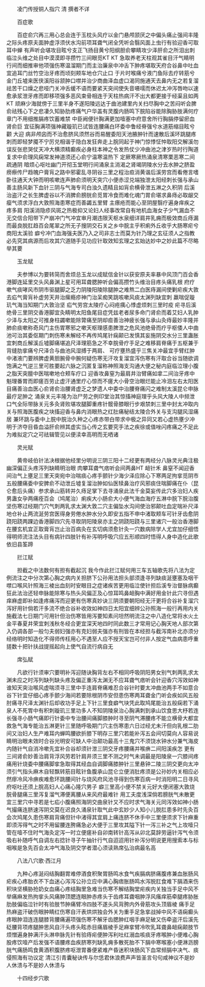 <!-- { "loadSidebar": true } -->


　　凌门传授铜人指穴 清 撰者不详

　　百症歌

　　百症俞穴再三用心总会连于玉枕头风疗以金门悬颅颔厌之中偏头痛止强间丰隆之际头疼原夫面肿虚浮须伏水沟前项耳聋气闭全凭听会翳风面上虫行有验迎香可取耳中蝉 有声听会堪攻目眩兮支正飞扬目黄兮阳纲胆俞攀睛攻少泽肝俞之所泪出刺临泣头维之处目中漠漠即寻攒竹三间眼觅KT KT 急取养老天柱观其雀目汗气睛明行间而细推审他项强伤寒温溜期门而主治廉泉中冲舌下肿疼堪取天府合谷鼻中吐血宜追耳门丝竹空治牙疼而顷刻颊车地仓穴止口 于片时喉痛兮液门鱼际去疗转筋兮金门丘墟来医侠溪阳谷颔肿口噤并治少商曲泽血虚口渴同施通天去鼻内无之若复溜祛苦干口燥之悲哑门关冲舌缓不语而要紧天突间使失音嗫嚅而休迟太冲泻唇吻以速愈承浆泄牙疼而即移项强多恶风束骨相连于天柱热病汗不出大都更接于经渠且如两KT 顽麻少海就傍于三里半身不遂阳陵远达于曲池建里内关扫尽胸中之苦闷听会脾俞祛残心下之悲凄久知胁肋疼痛气户华盖有灵腹内肠鸣下脘陷谷能除胸胁肢满何疗章门不用细推膈疼饮蓄难禁 中臣阙便针胸满更加噎塞中府意舍所行胸膈停留瘀血肾俞巨 宜征胸满项强神藏璇玑已试皆连腰痛白环委中鲁经脊强兮水道筋缩目眩兮颧 大迎 病非颅囟而不治愈脐风须然谷而易醒委阳天池腋肿针而速散后溪环跳腿疼刺而即轻梦魇不宁厉兑相谐于隐白发狂奔走上脘同起于神门惊悸怔忡取阳交解溪勿误反张悲哭仗天冲大横须精癫疾必身柱本神之令发热仗少冲曲池之津岁热时行陶道复求中俞理风痫常发神道须还心俞宁温寒温热下 定厥寒厥热涌泉清寒栗恶寒二间疏通阴 暗烦心呕吐幽门开彻玉堂明行间涌泉主消渴之肾竭阴陵水分去水肿之脐盈痨瘵传尸趋魄户膏肓之路中邪霍乱寻阴谷三里之程治疸消黄谐后溪劳宫而看倦言嗜卧往通天大钟而明咳嗽连声肺俞须明天突穴小便赤涩兑端独泄太阳经刺长强与承山善主肠风新下血针三阴与气海专司白浊久遗精且如肓俞横骨泄五淋之久积阴 后溪治盗汗之长生脾虚谷以不消脾俞膀胱俞觅胃冷食而难化魂门胃俞堪求鼻痔必取龈交瘿气须求浮白大敦照海患寒症而善蠲五里臂 主瘭疮而能心至阴屋翳疗遍身痒疾之疼多肩 阳溪消隐疹风斑之热极抑又论妇人经事改常自有地机血海女子少气漏血不无交信合阳带下产崩冲门气冲宜审月潮违限天枢水泉细详肩井乳痈而极效商丘痔漏而最良脱肛趋百会尾翠之所无子搜阴交石关之乡中脘主乎积痢外丘收乎大肠寒疟兮商阳太溪验 癖兮冲门血海强夫医乃入之司非志士而莫为针乃理之玄征须人之指教必先究其病源而后攻其穴道随手见功应针取效知玄理之玄始达妙中之妙此篇不尽略举其要

　　玉龙赋

　　夫参博以为要转简而舍烦总玉龙以成赋信金针以获安原夫率暴中风顶门百会香港脚连延里交头风鼻渊上星可用耳聋腮肿听会偏高攒竹头维治目疼头痛乳根 府疗嗽气痰哮风市阴市驱腿脚之乏力阴陵阳陵除腿肿之难熬二白医痔漏间使剿疟疾大敦去疝气膏肓补虚劳天井治瘰瘾疹神门治呆痴笑跳咳嗽风痰太渊列缺宜刺 羸喘促璇玑气海当知期门大敦治坚 疝气劳宫太陵疗心闷疮痍心悸虚烦刺三里时疫 疟寻后溪绝骨三里阴交香港脚宜灸睛明太阳鱼尾目症凭兹老者尿多命门肾俞而着艾妇人乳肿少泽与太阳之可推身柱蠲嗽能除膂痛至阴却疸善治神疲长强与承山灸痔最妙丰隆并肺俞痰嗽称奇风门主伤胃寒邪之嗽天枢理感患脾泄之危风池绝骨而疗乎枢倭人中曲池可治其委伛期门刺伤寒未解经不再传鸠尾针痫颠已发慎其妄施阴交水分三里蛊胀宜刺商丘解溪丘墟脚痛堪追尺泽理筋急之不幸脘骨疗手足之难移肩脊痛于五枢兼于背缝肋挛痛兮尺泽合与曲池风湿搏于两肩、 可疗壅热盛乎三焦关冲最宜手臂红肿中渚液门要辨脾虚黄胆腕骨中腕何疑伤寒无汗攻复溜宜泻伤寒有汗取合谷当随欲调饱满之气逆三里可胜要起六脉之沉匿复溜称神照海支沟通大便之秘内庭临泣理小腹之脂天突膻中医喘嗽地仓颊车疗口 迎香攻鼻窒为最肩井治臂痛如拿二间治牙疼中魁理番胃而即瘥百劳止虚汗通里疗心惊而不瘥大小骨空治眼烂能止冷泪左右太阳医目痛善治血医心俞肾俞治腰肾虚乏之梦遗人中委中治腰脊痛闪之难制太溪昆仑申脉最疗足肿之 涌泉关元丰隆为治尸劳之例印堂治其惊搐神庭理乎头风大陵人中频泄口气全际带脉关元多灸肾败堪攻腿脚重疼针髋骨膝眼行步艰禁刺三里中封太冲取内关与照海医腹疾之块搐迎香与鼻内消眼热之红肚痛秘结太陵合外关与支沟腿风湿痛居 兼环跳与委中上脘中脘治久种之心疼赤带白带求中极之异同又若心虚热壅少冲明于济夺目昏血溢肝俞辨其虚实当心传之玄要究手法之疾徐或值唑闪疼痛之不足此为难拟定穴之可祛辑管见以便渎幸高明而无哂诸

　　灵光赋

　　黄帝岐伯针法决根据他经里分明说三阴三阳十二经更有两经分八脉灵光典注极幽深偏正头疼泻列缺睛明治眼 肉攀耳聋气痞听会间两鼻HT 衄针禾 鼻窒不闻迎香间治气上壅足三里天突宛中治喘痰心疼手颤针少海少泽应除心下寒两足拘挛觅阴市五般腰痛委中安脾俞不动泄丘墟复溜治肿如仙医犊鼻治疗风邪痰住喘脚痛在仆（昆仑愈后头痛）参求承山筋转并久痔足掌下去寻涌泉此法千金莫妄传此穴多治妇人疾男蛊女孕两痛痊百会（鸠尾治）痢疾大小肠俞大小便气海血海疗五淋中脘下脘治腹坚伤寒过经期门穴气刺两乳求太渊大敦二穴主偏坠水沟间使治邪颠吐血定喘补尺泽地仓补止两流涎劳宫医得身劳倦水肿水分久即安五指不申中渚取颊车可针牙齿愈阴跷阳跷两踝边香港脚四穴先寻取阴阳陵泉亦主之阴跷阳跷与三里诸穴一般治香港脚在腰玄机宜正取膏肓岂止治百病灸在玄切病须愈针灸一穴数病除学人尤宜加仔细悟得明师流注法头目有病针四肢针有补泻明呼吸穴应五形顺四时悟得人身中造化此歌依旧县筌蹄

　　拦江赋

　　担截之中法数何有担有截起沉 我今作此拦江赋何用三车五轴歌先将八法为定例流注之中分次第心胸之病内关担脐下公孙用法担头部须逢寻列缺痰涎壅塞及咽干噤口喉风针照海三棱出血刻时安眼目之症诸疾苦更用临泣使针担后溪专治督脉病癫狂此法治还轻申脉能除寒与热头风偏正及心惊耳鸣鼻衄胸中满好用金针此穴寻但遇痒麻虚即补如逢疼痛泻而迎更有伤寒真妙诀三阴须要朝阳经无汗更将合谷补复溜穴泻好用针倘若汗多流不绝合谷补收效如神四日太阳宜细辨公孙照海一般行再用内关施截法七日期门可用针但治伤寒皆用泻要知素问坦然明流注之中八造化常将水火土金平春夏井荣宜刺浅秋冬经合更宜深天地四时同此数三才常用记心胸天地人部次第入仍调各部一般匀夫弱妇强亦有克妇弱夫强亦有刑皆在本经担与截泻南补北亦须分经络明时知造化不得师传枉用心不遇至人应不授天宝岂可付非人按定气血病患呼重搓数十把针扶战提摇起向上使气自流行病自无

　　席弘赋

　　凡欲行针须审穴要明补泻迎随诀胸背左右不相同呼吸阴阳男女别气刺两乳求太渊未应之时泻列缺列缺头疼及偏正重泻太渊无不应耳聋气痞听会针迎香穴泻效如神谁知天突治喉风虚喘须寻三里中手连肩脊痛难忍合谷针时要太冲曲池两手不如意合谷下针宜仔细心疼手颤少海间若要除根阴市安但患伤寒两耳聋金门听会疾如风五般肘痛寻尺泽太渊针后却收功手足上下针三里食癖气块凭此取鸠尾能治五般痫若下涌泉人不死胃中有积刺璇玑三里功多人不知阴陵泉治心胸满刺到承山饮食思大杼若连长强寻小肠气痛即行针委中专治腰间痛脚膝肿时寻至阴气滞腰疼不能立横骨大都宜救急气海专能治五淋更针三里随呼吸期门穴主伤寒患六日过经尤未汗但向乳根二肋间又治妇人生产难耳内蝉鸣腰欲折膝下明存三里穴若能补泻五会间切莫向人容易说睛明治眼未效时合谷光明安可缺人中治颠功最高十三鬼穴不须饶水钟水分兼气海皮内随针气自消冷嗽先宜补合谷却须针泄三阴交牙疼腰痛并喉痹二间阳溪疾怎 更有三间肾俞妙善治肩背浮风劳若针肩井须三里不测之时气未调最是阳陵泉一穴膝间疼痛用针烧委中腰痛脚挛急取得其经血自调脚痛膝肿针三里悬钟二陵三阴交更向太冲须引气指头麻木自轻飘转筋目眩针鱼腹承山昆仑立便消肚疼须是公孙妙内关相应必然瘳冷风冷痹疾难愈环跳腰间针与烧风府风池寻得到伤寒百病一时消阳明二日寻风府呕吐还须上脘高妇人心痛心隆穴男子 癖三里高小便不禁关元好大便闭塞大敦烧脘骨腿痛三里泻复溜气滞便离腰从来风府最难针 用工夫度浅深倘若膀胱气未散更宜三里穴中寻若是七疝小腹痛照海阴交曲泉针又不应时求气海关元同泻效如神小肠气撮痛连脐速泻阴交莫在迟良久涌泉针取气此中玄妙少人知小儿脱肛患多时先灸百会次鸠尾久患伤寒肩背痛但针中渚得其宜肩上痛连脐不休手中三里便须求下针麻重即须泻得气之时不用留腰连胯痛急必大便于三里攻其隘下针一泻三补之气上攻噎只管在噎不住时气海灸定泻一时立便瘥补自卯南转针高泻从卯北莫辞劳逼针泻气令须吸右补随呼气自调左右捻针寻子午抽针行气自迢迢用针补泻分明说更用搜索本与标咽喉是急先百会太冲气海及阴交学者潜心须读熟席弘治病最名高

　　八法八穴歌·西江月

　　九种心疼涎闷结胸翻胃难停酒食积聚胃肠鸣水食气疾膈病脐痛腹疼兼血胀肠风疟疾心疼胎衣不下血迷心泻泻公孙立应中满心胸痞胀肠鸣水泻脱肛食难下膈酒来伤积块坚横胁抢奶女血痛心疼结胸里急难当伤寒不解结胸堂疟疾内关独当手足中风不举痛麻发热拘挛头风痛肿顶腮连眼肿赤疼头于齿疼耳聋咽肿浮风瘙痒筋牵腿疼胁胀肋肢偏临泣针时有验肢节肿痛臂冷四肢不遂头风背胯内外骨筋攻头顶眉棱 痛手足热麻盗汗破伤眼肿睛红伤寒自汗表烘烘独会外关为重手足急挛战掉中风不语痫癫头疼眼肿泪连连腿膝背腰痛遍项强伤寒不解牙齿腮肿红咽手麻足破又伤牵盗汗后溪先砭腰背项疼腿肿思风自汗头疼头眩赤目痛眉棱手足麻挛臂冷吹乳耳聋鼻衄痫颠肢节烦憎遍身肿满汗头淋申脉先针有验痔疟便肿泻利吐红溺血咳痰牙疼喉肿小便难心胸股疼饮噎产后发强不语腰疼血疾脐寒列缺乳痈多散死胎不下膈中寒喉塞小便淋沥膀胱气痛肠鸣食黄酒积腹脐疼呕泄胃番便紧难产昏迷积块肠风下血常频膈中决气、痰侵照海有功议定 清江引青囊秘诀传与尔恁君休浪费声声皆圣言句句咸神议不是妙人休溃与不是妙人休溃与

　　十四经步穴歌

